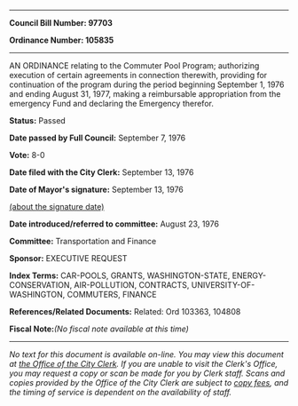 

********

**Council Bill Number: 97703**
   
**Ordinance Number: 105835**
********

 AN ORDINANCE relating to the Commuter Pool Program; authorizing execution of certain agreements in connection therewith, providing for continuation of the program during the period beginning September 1, 1976 and ending August 31, 1977, making a reimbursable appropriation from the emergency Fund and declaring the Emergency therefor.

**Status:** Passed
   
**Date passed by Full Council:** September 7, 1976
   
**Vote:** 8-0
   
**Date filed with the City Clerk:** September 13, 1976
   
**Date of Mayor's signature:** September 13, 1976
   
[(about the signature date)](/~public/approvaldate.htm)
   
   
   
**Date introduced/referred to committee:** August 23, 1976
   
**Committee:** Transportation and Finance
   
**Sponsor:** EXECUTIVE REQUEST
   
   
**Index Terms:** CAR-POOLS, GRANTS, WASHINGTON-STATE, ENERGY-CONSERVATION, AIR-POLLUTION, CONTRACTS, UNIVERSITY-OF-WASHINGTON, COMMUTERS, FINANCE

**References/Related Documents:** Related: Ord 103363, 104808

**Fiscal Note:**_(No fiscal note available at this time)_
********

_No text for this document is available on-line. You may view this document at [the Office of the City Clerk](http://www.seattle.gov/leg/clerk/contactUs.htm). If you are unable to visit the Clerk's Office, you may request a copy or scan be made for you by Clerk staff. Scans and copies provided by the Office of the City Clerk are subject to [copy fees](http://clerk.seattle.gov/~public/clerkfees.htm), and the timing of service is dependent on the availability of staff._


